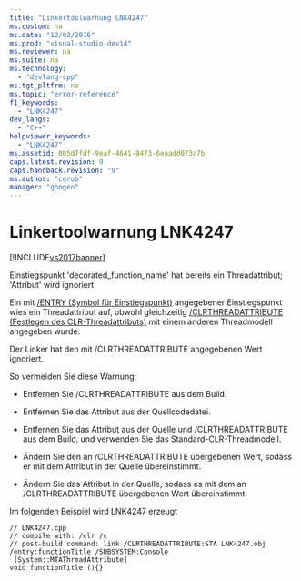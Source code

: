 ```yaml
---
title: "Linkertoolwarnung LNK4247"
ms.custom: na
ms.date: "12/03/2016"
ms.prod: "visual-studio-dev14"
ms.reviewer: na
ms.suite: na
ms.technology: 
  - "devlang-cpp"
ms.tgt_pltfrm: na
ms.topic: "error-reference"
f1_keywords: 
  - "LNK4247"
dev_langs: 
  - "C++"
helpviewer_keywords: 
  - "LNK4247"
ms.assetid: 085d7fdf-9eaf-4641-8473-6eaadd073c7b
caps.latest.revision: 9
caps.handback.revision: "9"
ms.author: "corob"
manager: "ghogen"
---
```

# Linkertoolwarnung LNK4247
[!INCLUDE[vs2017banner](../../assembler/inline/includes/vs2017banner.md)]

Einstiegspunkt 'decorated\_function\_name' hat bereits ein Threadattribut; 'Attribut' wird ignoriert  
  
 Ein mit [\/ENTRY \(Symbol für Einstiegspunkt\)](../../build/reference/entry-entry-point-symbol.md) angegebener Einstiegspunkt wies ein Threadattribut auf, obwohl gleichzeitig [\/CLRTHREADATTRIBUTE \(Festlegen des CLR\-Threadattributs\)](../../build/reference/clrthreadattribute-set-clr-thread-attribute.md) mit einem anderen Threadmodell angegeben wurde.  
  
 Der Linker hat den mit \/CLRTHREADATTRIBUTE angegebenen Wert ignoriert.  
  
 So vermeiden Sie diese Warnung:  
  
-   Entfernen Sie \/CLRTHREADATTRIBUTE aus dem Build.  
  
-   Entfernen Sie das Attribut aus der Quellcodedatei.  
  
-   Entfernen Sie das Attribut aus der Quelle und \/CLRTHREADATTRIBUTE aus dem Build, und verwenden Sie das Standard\-CLR\-Threadmodell.  
  
-   Ändern Sie den an \/CLRTHREADATTRIBUTE übergebenen Wert, sodass er mit dem Attribut in der Quelle übereinstimmt.  
  
-   Ändern Sie das Attribut in der Quelle, sodass es mit dem an \/CLRTHREADATTRIBUTE übergebenen Wert übereinstimmt.  
  
 Im folgenden Beispiel wird LNK4247 erzeugt  
  
```  
// LNK4247.cpp  
// compile with: /clr /c  
// post-build command: link /CLRTHREADATTRIBUTE:STA LNK4247.obj /entry:functionTitle /SUBSYSTEM:Console  
 [System::MTAThreadAttribute]  
void functionTitle (){}  
```